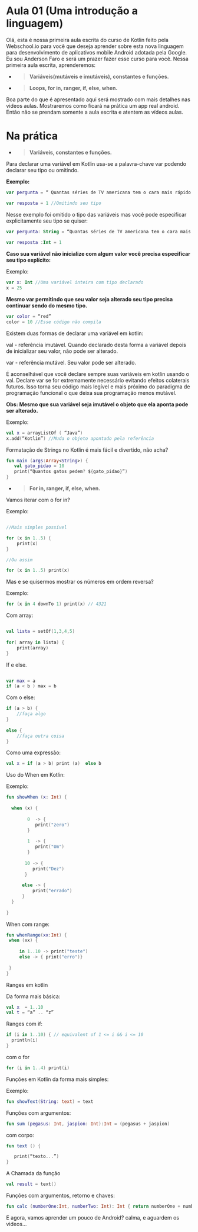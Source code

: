 # Aula 01 (Uma introdução a linguagem)

Olá, esta é nossa primeira aula escrita do curso de Kotlin feito pela Webschool.io para você que deseja aprender sobre esta nova linguagem para desenvolvimento de aplicativos mobile Android adotada pela Google.
Eu sou Anderson Faro e será um prazer fazer esse curso para você. Nessa primeira aula escrita, aprenderemos:

- >**Variáveis(mutáveis e imutáveis), constantes e funções.**
- >**Loops, for in, ranger, if, else, when.**

 Boa parte do que é apresentado aqui será mostrado com mais detalhes nas videos aulas. Mostraremos como ficará na prática um app real android. Então não se prendam somente a aula escrita e atentem as vídeos aulas.

# Na prática
 
- >**Variáveis, constantes e funções.**
 
Para declarar uma variável em Kotlin usa-se a palavra-chave var podendo declarar seu tipo ou omitindo.
 
<b>Exemplo:</b>
 
 ```kotlin
var pergunta = “ Quantas séries de TV americana tem o cara mais rápido do mundo?” //Omitindo seu tipo
 ```
```kotlin
var resposta = 1 //Omitindo seu tipo
``` 
Nesse exemplo foi omitido o tipo das variáveis mas você pode especificar explicitamente seu tipo se quiser:

```kotlin
var pergunta: String = “Quantas séries de TV americana tem o cara mais rápido de toda a galáxia?” 
 
var resposta :Int = 1
```

<b>Caso sua variável não inicialize com algum valor você precisa especificar seu tipo explícito:</b>
 
Exemplo:

```kotlin
var x: Int //Uma variável inteira com tipo declarado
x = 25
``` 
<b>Mesmo var permitindo que seu valor seja alterado seu tipo precisa continuar sendo do mesmo tipo.</b>

```kotlin 
var color = “red”
color = 10 //Esse código não compila
``` 
 
Existem duas formas de declarar uma variável em kotlin:
 
val - referência imutável. Quando declarado desta forma a variável depois de inicializar seu valor, não pode ser alterado.
 
var - referência mutável. Seu valor pode ser alterado.
 
 
É aconselhável que você declare sempre suas variáveis em kotlin usando o val. Declare var se for extremamente necessário evitando efeitos colaterais futuros.
Isso torna seu código mais legível e mais próximo do paradigma de programação funcional o que deixa sua programação menos mutável.
 
<b>Obs: Mesmo que sua variável seja imutável o objeto que ela aponta pode ser alterado.</b>
 
Exemplo: 
 
```kotlin 
val x = arrayListOf ( “Java”)
x.add(“Kotlin”) //Muda o objeto apontado pela referência
```

Formatação de Strings no Kotlin é mais fácil e divertido, não acha?
 
 ```kotlin 
fun main (args:Array<String>) {
	val gato_pidao = 10
	print(“Quantos gatos pedem? ${gato_pidao}”)
}
 ```
 
- >**For in, ranger, if, else, when.**
 
Vamos iterar com o for in?
 
Exemplo: 
 
```kotlin

//Mais simples possível
```
 
```kotlin 
for (x in 1..5) {
	print(x)
}
```

```kotlin 
//Ou assim 
```

```kotlin
for (x in 1..5) print(x)
```

Mas e se quisermos mostrar os números em ordem reversa?
 
Exemplo:
 
```kotlin
for (x in 4 downTo 1) print(x) // 4321
```
 
Com array:
 
```kotlin

val lista = setOf(1,3,4,5)
 
for( array in lista) {
	print(array)
}
 ```
 
If e else.
 
```kotlin

var max = a 
if (a < b ) max = b
 ```
 
Com o else:
 
```kotlin
if (a > b) {
	//faça algo
}
 
else {
	//faça outra coisa
}
 ```
 
Como uma expressão:
 
```kotlin
val x = if (a > b) print (a)  else b
```
 
Uso do When em Kotlin:
 
Exemplo: 

 ```kotlin 
fun showWhen (x: Int) {
  
   when (x) {
          
         0  -> {
            print("zero")
         }
              
         1  -> {
            print("Um")
         }
      
        10 -> {
           print("Dez")
        }
  
       else -> {
           print("errado")
       }
   }
  
}
 ```
 
When com range:
 
  ```kotlin
fun whenRange(xx:Int) {
   when (xx) {
      
       in 1..10 -> print("teste")
       else -> { print("erro")}
      
   }
  }
 
  ```
 
 
Ranges em kotlin
 
Da forma mais básica:
 
 ```kotlin
val x  = 1..10
val t = “a” .. “z”
  ```
  
Ranges com if:
 
  ```kotlin
if (i in 1..10) { // equivalent of 1 <= i && i <= 10
    println(i)
}
  ```
  
com o for
  
  ```kotlin
for (i in 1..4) print(i)
  ```
 
Funções em Kotlin da forma mais simples:
 
Exemplo: 
 
 ```kotlin
 fun showText(String: text) = text
  ```
  
Funções com argumentos:
 
 ```kotlin 
 fun sum (pegasus: Int, jaspion: Int):Int = (pegasus + jaspion)
  ```
  
com corpo:

 ```kotlin 
fun text () {
 
	print(“texto...”)
}
 ``` 
 
 A Chamada da função

  ```kotlin
  val result = text() 
 ```
 
Funções com argumentos, retorno e chaves:

```kotlin
fun calc (numberOne:Int, numberTwo: Int): Int { return numberOne + numberTwo }
```

E agora, vamos aprender um pouco de Android?
calma,  e aguardem os videos...


 
 
 
 


